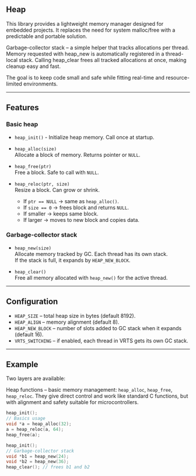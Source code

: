 ## Heap

This library provides a lightweight memory manager designed for embedded projects.
It replaces the need for system malloc/free with a predictable and portable solution.





Garbage-collector stack – a simple helper that tracks allocations per thread.
Memory requested with heap_new is automatically registered in a thread-local stack.
Calling heap_clear frees all tracked allocations at once, making cleanup easy and fast.

The goal is to keep code small and safe while fitting real-time and resource-limited environments.

---

## Features

### Basic heap
- `heap_init()` - Initialize heap memory. Call once at startup.  
- `heap_alloc(size)`  
  Allocate a block of memory. Returns pointer or `NULL`.  

- `heap_free(ptr)`  
  Free a block. Safe to call with `NULL`.  

- `heap_reloc(ptr, size)`  
  Resize a block. Can grow or shrink.  
  - If `ptr == NULL` → same as `heap_alloc()`.  
  - If `size == 0` → frees block and returns `NULL`.  
  - If smaller → keeps same block.  
  - If larger → moves to new block and copies data.  

### Garbage-collector stack
- `heap_new(size)`  
  Allocate memory tracked by GC. Each thread has its own stack.  
  If the stack is full, it expands by `HEAP_NEW_BLOCK`.  

- `heap_clear()`  
  Free all memory allocated with `heap_new()` for the active thread.  

---

## Configuration

- `HEAP_SIZE` – total heap size in bytes (default 8192).  
- `HEAP_ALIGN` – memory alignment (default 8).  
- `HEAP_NEW_BLOCK` – number of slots added to GC stack when it expands (default 16).  
- `VRTS_SWITCHING` – if enabled, each thread in VRTS gets its own GC stack.  

---

## Example

Two layers are available:

Heap functions – basic memory management: `heap_alloc`, `heap_free`, `heap_reloc`.
They give direct control and work like standard C functions, but with alignment and safety suitable for microcontrollers.

```c
heap_init();
// Basics usage
void *a = heap_alloc(32);
a = heap_reloc(a, 64);
heap_free(a);
```

```c
heap_init();
// Garbage-collector stack
void *b1 = heap_new(24);
void *b2 = heap_new(36);
heap_clear(); // frees b1 and b2
```